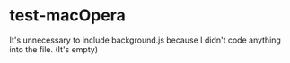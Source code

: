 # test-macOpera
It's unnecessary to include background.js because I didn't code anything into the file. (It's empty)

